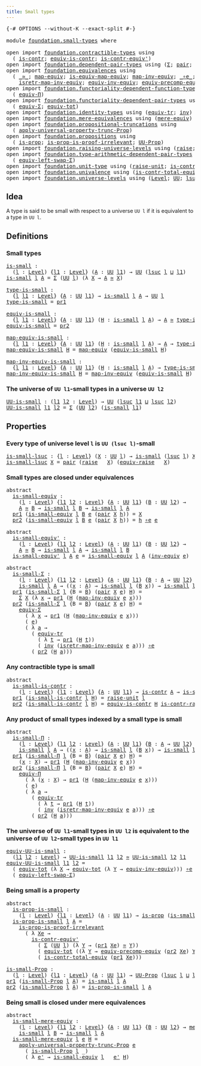 ```yaml
---
title: Small types
---
```


<pre class="Agda"><a id="37" class="Symbol">{-#</a> <a id="41" class="Keyword">OPTIONS</a> <a id="49" class="Pragma">--without-K</a> <a id="61" class="Pragma">--exact-split</a> <a id="75" class="Symbol">#-}</a>

<a id="80" class="Keyword">module</a> <a id="87" href="foundation.small-types.html" class="Module">foundation.small-types</a> <a id="110" class="Keyword">where</a>

<a id="117" class="Keyword">open</a> <a id="122" class="Keyword">import</a> <a id="129" href="foundation.contractible-types.html" class="Module">foundation.contractible-types</a> <a id="159" class="Keyword">using</a>
  <a id="167" class="Symbol">(</a> <a id="169" href="foundation-core.contractible-types.html#1006" class="Function">is-contr</a><a id="177" class="Symbol">;</a> <a id="179" href="foundation-core.contractible-types.html#4311" class="Function">equiv-is-contr</a><a id="193" class="Symbol">;</a> <a id="195" href="foundation-core.contractible-types.html#3813" class="Function">is-contr-equiv&#39;</a><a id="210" class="Symbol">)</a>
<a id="212" class="Keyword">open</a> <a id="217" class="Keyword">import</a> <a id="224" href="foundation.dependent-pair-types.html" class="Module">foundation.dependent-pair-types</a> <a id="256" class="Keyword">using</a> <a id="262" class="Symbol">(</a><a id="263" href="foundation-core.dependent-pair-types.html#515" class="Record">Σ</a><a id="264" class="Symbol">;</a> <a id="266" href="foundation-core.dependent-pair-types.html#588" class="InductiveConstructor">pair</a><a id="270" class="Symbol">;</a> <a id="272" href="foundation-core.dependent-pair-types.html#605" class="Field">pr1</a><a id="275" class="Symbol">;</a> <a id="277" href="foundation-core.dependent-pair-types.html#617" class="Field">pr2</a><a id="280" class="Symbol">)</a>
<a id="282" class="Keyword">open</a> <a id="287" class="Keyword">import</a> <a id="294" href="foundation.equivalences.html" class="Module">foundation.equivalences</a> <a id="318" class="Keyword">using</a>
  <a id="326" class="Symbol">(</a> <a id="328" href="foundation-core.equivalences.html#1621" class="Function Operator">_≃_</a><a id="331" class="Symbol">;</a> <a id="333" href="foundation-core.equivalences.html#1821" class="Function">map-equiv</a><a id="342" class="Symbol">;</a> <a id="344" href="foundation-core.equivalences.html#1876" class="Function">is-equiv-map-equiv</a><a id="362" class="Symbol">;</a> <a id="364" href="foundation-core.equivalences.html#5036" class="Function">map-inv-equiv</a><a id="377" class="Symbol">;</a> <a id="379" href="foundation-core.equivalences.html#7869" class="Function Operator">_∘e_</a><a id="383" class="Symbol">;</a> <a id="385" href="foundation-core.equivalences.html#5721" class="Function">inv-equiv</a><a id="394" class="Symbol">;</a>
    <a id="400" href="foundation-core.equivalences.html#5251" class="Function">isretr-map-inv-equiv</a><a id="420" class="Symbol">;</a> <a id="422" href="foundation.equivalences.html#16562" class="Function">equiv-inv-equiv</a><a id="437" class="Symbol">;</a> <a id="439" href="foundation.equivalences.html#18407" class="Function">equiv-precomp-equiv</a><a id="458" class="Symbol">)</a>
<a id="460" class="Keyword">open</a> <a id="465" class="Keyword">import</a> <a id="472" href="foundation.functoriality-dependent-function-types.html" class="Module">foundation.functoriality-dependent-function-types</a> <a id="522" class="Keyword">using</a>
  <a id="530" class="Symbol">(</a> <a id="532" href="foundation.functoriality-dependent-function-types.html#4404" class="Function">equiv-Π</a><a id="539" class="Symbol">)</a>
<a id="541" class="Keyword">open</a> <a id="546" class="Keyword">import</a> <a id="553" href="foundation.functoriality-dependent-pair-types.html" class="Module">foundation.functoriality-dependent-pair-types</a> <a id="599" class="Keyword">using</a>
  <a id="607" class="Symbol">(</a> <a id="609" href="foundation-core.functoriality-dependent-pair-types.html#10884" class="Function">equiv-Σ</a><a id="616" class="Symbol">;</a> <a id="618" href="foundation-core.functoriality-dependent-pair-types.html#7267" class="Function">equiv-tot</a><a id="627" class="Symbol">)</a>
<a id="629" class="Keyword">open</a> <a id="634" class="Keyword">import</a> <a id="641" href="foundation.identity-types.html" class="Module">foundation.identity-types</a> <a id="667" class="Keyword">using</a> <a id="673" class="Symbol">(</a><a id="674" href="foundation.identity-types.html#3838" class="Function">equiv-tr</a><a id="682" class="Symbol">;</a> <a id="684" href="foundation-core.identity-types.html#2729" class="Function">inv</a><a id="687" class="Symbol">)</a>
<a id="689" class="Keyword">open</a> <a id="694" class="Keyword">import</a> <a id="701" href="foundation.mere-equivalences.html" class="Module">foundation.mere-equivalences</a> <a id="730" class="Keyword">using</a> <a id="736" class="Symbol">(</a><a id="737" href="foundation.mere-equivalences.html#1415" class="Function">mere-equiv</a><a id="747" class="Symbol">)</a>
<a id="749" class="Keyword">open</a> <a id="754" class="Keyword">import</a> <a id="761" href="foundation.propositional-truncations.html" class="Module">foundation.propositional-truncations</a> <a id="798" class="Keyword">using</a>
  <a id="806" class="Symbol">(</a> <a id="808" href="foundation.propositional-truncations.html#5775" class="Function">apply-universal-property-trunc-Prop</a><a id="843" class="Symbol">)</a>
<a id="845" class="Keyword">open</a> <a id="850" class="Keyword">import</a> <a id="857" href="foundation.propositions.html" class="Module">foundation.propositions</a> <a id="881" class="Keyword">using</a>
  <a id="889" class="Symbol">(</a> <a id="891" href="foundation-core.propositions.html#1309" class="Function">is-prop</a><a id="898" class="Symbol">;</a> <a id="900" href="foundation-core.propositions.html#3220" class="Function">is-prop-is-proof-irrelevant</a><a id="927" class="Symbol">;</a> <a id="929" href="foundation-core.propositions.html#1393" class="Function">UU-Prop</a><a id="936" class="Symbol">)</a>
<a id="938" class="Keyword">open</a> <a id="943" class="Keyword">import</a> <a id="950" href="foundation.raising-universe-levels.html" class="Module">foundation.raising-universe-levels</a> <a id="985" class="Keyword">using</a> <a id="991" class="Symbol">(</a><a id="992" href="foundation.raising-universe-levels.html#973" class="Datatype">raise</a><a id="997" class="Symbol">;</a> <a id="999" href="foundation.raising-universe-levels.html#1550" class="Function">equiv-raise</a><a id="1010" class="Symbol">)</a>
<a id="1012" class="Keyword">open</a> <a id="1017" class="Keyword">import</a> <a id="1024" href="foundation.type-arithmetic-dependent-pair-types.html" class="Module">foundation.type-arithmetic-dependent-pair-types</a> <a id="1072" class="Keyword">using</a>
  <a id="1080" class="Symbol">(</a> <a id="1082" href="foundation-core.type-arithmetic-dependent-pair-types.html#10103" class="Function">equiv-left-swap-Σ</a><a id="1099" class="Symbol">)</a>
<a id="1101" class="Keyword">open</a> <a id="1106" class="Keyword">import</a> <a id="1113" href="foundation.unit-type.html" class="Module">foundation.unit-type</a> <a id="1134" class="Keyword">using</a> <a id="1140" class="Symbol">(</a><a id="1141" href="foundation.unit-type.html#1727" class="Function">raise-unit</a><a id="1151" class="Symbol">;</a> <a id="1153" href="foundation.unit-type.html#3287" class="Function">is-contr-raise-unit</a><a id="1172" class="Symbol">)</a>
<a id="1174" class="Keyword">open</a> <a id="1179" class="Keyword">import</a> <a id="1186" href="foundation.univalence.html" class="Module">foundation.univalence</a> <a id="1208" class="Keyword">using</a> <a id="1214" class="Symbol">(</a><a id="1215" href="foundation-core.univalence.html#2381" class="Function">is-contr-total-equiv</a><a id="1235" class="Symbol">)</a>
<a id="1237" class="Keyword">open</a> <a id="1242" class="Keyword">import</a> <a id="1249" href="foundation.universe-levels.html" class="Module">foundation.universe-levels</a> <a id="1276" class="Keyword">using</a> <a id="1282" class="Symbol">(</a><a id="1283" href="Agda.Primitive.html#597" class="Postulate">Level</a><a id="1288" class="Symbol">;</a> <a id="1290" href="foundation-core.universe-levels.html#235" class="Primitive">UU</a><a id="1292" class="Symbol">;</a> <a id="1294" href="Agda.Primitive.html#780" class="Primitive">lsuc</a><a id="1298" class="Symbol">;</a> <a id="1300" href="Agda.Primitive.html#810" class="Primitive Operator">_⊔_</a><a id="1303" class="Symbol">)</a>
</pre>
## Idea

A type is said to be small with respect to a universe `UU l` if it is equivalent to a type in `UU l`.

## Definitions

### Small types

<pre class="Agda"><a id="is-small"></a><a id="1463" href="foundation.small-types.html#1463" class="Function">is-small</a> <a id="1472" class="Symbol">:</a>
  <a id="1476" class="Symbol">(</a><a id="1477" href="foundation.small-types.html#1477" class="Bound">l</a> <a id="1479" class="Symbol">:</a> <a id="1481" href="Agda.Primitive.html#597" class="Postulate">Level</a><a id="1486" class="Symbol">)</a> <a id="1488" class="Symbol">{</a><a id="1489" href="foundation.small-types.html#1489" class="Bound">l1</a> <a id="1492" class="Symbol">:</a> <a id="1494" href="Agda.Primitive.html#597" class="Postulate">Level</a><a id="1499" class="Symbol">}</a> <a id="1501" class="Symbol">(</a><a id="1502" href="foundation.small-types.html#1502" class="Bound">A</a> <a id="1504" class="Symbol">:</a> <a id="1506" href="foundation-core.universe-levels.html#235" class="Primitive">UU</a> <a id="1509" href="foundation.small-types.html#1489" class="Bound">l1</a><a id="1511" class="Symbol">)</a> <a id="1513" class="Symbol">→</a> <a id="1515" href="foundation-core.universe-levels.html#235" class="Primitive">UU</a> <a id="1518" class="Symbol">(</a><a id="1519" href="Agda.Primitive.html#780" class="Primitive">lsuc</a> <a id="1524" href="foundation.small-types.html#1477" class="Bound">l</a> <a id="1526" href="Agda.Primitive.html#810" class="Primitive Operator">⊔</a> <a id="1528" href="foundation.small-types.html#1489" class="Bound">l1</a><a id="1530" class="Symbol">)</a>
<a id="1532" href="foundation.small-types.html#1463" class="Function">is-small</a> <a id="1541" href="foundation.small-types.html#1541" class="Bound">l</a> <a id="1543" href="foundation.small-types.html#1543" class="Bound">A</a> <a id="1545" class="Symbol">=</a> <a id="1547" href="foundation-core.dependent-pair-types.html#515" class="Record">Σ</a> <a id="1549" class="Symbol">(</a><a id="1550" href="foundation-core.universe-levels.html#235" class="Primitive">UU</a> <a id="1553" href="foundation.small-types.html#1541" class="Bound">l</a><a id="1554" class="Symbol">)</a> <a id="1556" class="Symbol">(λ</a> <a id="1559" href="foundation.small-types.html#1559" class="Bound">X</a> <a id="1561" class="Symbol">→</a> <a id="1563" href="foundation.small-types.html#1543" class="Bound">A</a> <a id="1565" href="foundation-core.equivalences.html#1621" class="Function Operator">≃</a> <a id="1567" href="foundation.small-types.html#1559" class="Bound">X</a><a id="1568" class="Symbol">)</a>

<a id="type-is-small"></a><a id="1571" href="foundation.small-types.html#1571" class="Function">type-is-small</a> <a id="1585" class="Symbol">:</a>
  <a id="1589" class="Symbol">{</a><a id="1590" href="foundation.small-types.html#1590" class="Bound">l</a> <a id="1592" href="foundation.small-types.html#1592" class="Bound">l1</a> <a id="1595" class="Symbol">:</a> <a id="1597" href="Agda.Primitive.html#597" class="Postulate">Level</a><a id="1602" class="Symbol">}</a> <a id="1604" class="Symbol">{</a><a id="1605" href="foundation.small-types.html#1605" class="Bound">A</a> <a id="1607" class="Symbol">:</a> <a id="1609" href="foundation-core.universe-levels.html#235" class="Primitive">UU</a> <a id="1612" href="foundation.small-types.html#1592" class="Bound">l1</a><a id="1614" class="Symbol">}</a> <a id="1616" class="Symbol">→</a> <a id="1618" href="foundation.small-types.html#1463" class="Function">is-small</a> <a id="1627" href="foundation.small-types.html#1590" class="Bound">l</a> <a id="1629" href="foundation.small-types.html#1605" class="Bound">A</a> <a id="1631" class="Symbol">→</a> <a id="1633" href="foundation-core.universe-levels.html#235" class="Primitive">UU</a> <a id="1636" href="foundation.small-types.html#1590" class="Bound">l</a>
<a id="1638" href="foundation.small-types.html#1571" class="Function">type-is-small</a> <a id="1652" class="Symbol">=</a> <a id="1654" href="foundation-core.dependent-pair-types.html#605" class="Field">pr1</a>

<a id="equiv-is-small"></a><a id="1659" href="foundation.small-types.html#1659" class="Function">equiv-is-small</a> <a id="1674" class="Symbol">:</a>
  <a id="1678" class="Symbol">{</a><a id="1679" href="foundation.small-types.html#1679" class="Bound">l</a> <a id="1681" href="foundation.small-types.html#1681" class="Bound">l1</a> <a id="1684" class="Symbol">:</a> <a id="1686" href="Agda.Primitive.html#597" class="Postulate">Level</a><a id="1691" class="Symbol">}</a> <a id="1693" class="Symbol">{</a><a id="1694" href="foundation.small-types.html#1694" class="Bound">A</a> <a id="1696" class="Symbol">:</a> <a id="1698" href="foundation-core.universe-levels.html#235" class="Primitive">UU</a> <a id="1701" href="foundation.small-types.html#1681" class="Bound">l1</a><a id="1703" class="Symbol">}</a> <a id="1705" class="Symbol">(</a><a id="1706" href="foundation.small-types.html#1706" class="Bound">H</a> <a id="1708" class="Symbol">:</a> <a id="1710" href="foundation.small-types.html#1463" class="Function">is-small</a> <a id="1719" href="foundation.small-types.html#1679" class="Bound">l</a> <a id="1721" href="foundation.small-types.html#1694" class="Bound">A</a><a id="1722" class="Symbol">)</a> <a id="1724" class="Symbol">→</a> <a id="1726" href="foundation.small-types.html#1694" class="Bound">A</a> <a id="1728" href="foundation-core.equivalences.html#1621" class="Function Operator">≃</a> <a id="1730" href="foundation.small-types.html#1571" class="Function">type-is-small</a> <a id="1744" href="foundation.small-types.html#1706" class="Bound">H</a>
<a id="1746" href="foundation.small-types.html#1659" class="Function">equiv-is-small</a> <a id="1761" class="Symbol">=</a> <a id="1763" href="foundation-core.dependent-pair-types.html#617" class="Field">pr2</a>

<a id="map-equiv-is-small"></a><a id="1768" href="foundation.small-types.html#1768" class="Function">map-equiv-is-small</a> <a id="1787" class="Symbol">:</a>
  <a id="1791" class="Symbol">{</a><a id="1792" href="foundation.small-types.html#1792" class="Bound">l</a> <a id="1794" href="foundation.small-types.html#1794" class="Bound">l1</a> <a id="1797" class="Symbol">:</a> <a id="1799" href="Agda.Primitive.html#597" class="Postulate">Level</a><a id="1804" class="Symbol">}</a> <a id="1806" class="Symbol">{</a><a id="1807" href="foundation.small-types.html#1807" class="Bound">A</a> <a id="1809" class="Symbol">:</a> <a id="1811" href="foundation-core.universe-levels.html#235" class="Primitive">UU</a> <a id="1814" href="foundation.small-types.html#1794" class="Bound">l1</a><a id="1816" class="Symbol">}</a> <a id="1818" class="Symbol">(</a><a id="1819" href="foundation.small-types.html#1819" class="Bound">H</a> <a id="1821" class="Symbol">:</a> <a id="1823" href="foundation.small-types.html#1463" class="Function">is-small</a> <a id="1832" href="foundation.small-types.html#1792" class="Bound">l</a> <a id="1834" href="foundation.small-types.html#1807" class="Bound">A</a><a id="1835" class="Symbol">)</a> <a id="1837" class="Symbol">→</a> <a id="1839" href="foundation.small-types.html#1807" class="Bound">A</a> <a id="1841" class="Symbol">→</a> <a id="1843" href="foundation.small-types.html#1571" class="Function">type-is-small</a> <a id="1857" href="foundation.small-types.html#1819" class="Bound">H</a>
<a id="1859" href="foundation.small-types.html#1768" class="Function">map-equiv-is-small</a> <a id="1878" href="foundation.small-types.html#1878" class="Bound">H</a> <a id="1880" class="Symbol">=</a> <a id="1882" href="foundation-core.equivalences.html#1821" class="Function">map-equiv</a> <a id="1892" class="Symbol">(</a><a id="1893" href="foundation.small-types.html#1659" class="Function">equiv-is-small</a> <a id="1908" href="foundation.small-types.html#1878" class="Bound">H</a><a id="1909" class="Symbol">)</a>

<a id="map-inv-equiv-is-small"></a><a id="1912" href="foundation.small-types.html#1912" class="Function">map-inv-equiv-is-small</a> <a id="1935" class="Symbol">:</a>
  <a id="1939" class="Symbol">{</a><a id="1940" href="foundation.small-types.html#1940" class="Bound">l</a> <a id="1942" href="foundation.small-types.html#1942" class="Bound">l1</a> <a id="1945" class="Symbol">:</a> <a id="1947" href="Agda.Primitive.html#597" class="Postulate">Level</a><a id="1952" class="Symbol">}</a> <a id="1954" class="Symbol">{</a><a id="1955" href="foundation.small-types.html#1955" class="Bound">A</a> <a id="1957" class="Symbol">:</a> <a id="1959" href="foundation-core.universe-levels.html#235" class="Primitive">UU</a> <a id="1962" href="foundation.small-types.html#1942" class="Bound">l1</a><a id="1964" class="Symbol">}</a> <a id="1966" class="Symbol">(</a><a id="1967" href="foundation.small-types.html#1967" class="Bound">H</a> <a id="1969" class="Symbol">:</a> <a id="1971" href="foundation.small-types.html#1463" class="Function">is-small</a> <a id="1980" href="foundation.small-types.html#1940" class="Bound">l</a> <a id="1982" href="foundation.small-types.html#1955" class="Bound">A</a><a id="1983" class="Symbol">)</a> <a id="1985" class="Symbol">→</a> <a id="1987" href="foundation.small-types.html#1571" class="Function">type-is-small</a> <a id="2001" href="foundation.small-types.html#1967" class="Bound">H</a> <a id="2003" class="Symbol">→</a> <a id="2005" href="foundation.small-types.html#1955" class="Bound">A</a>
<a id="2007" href="foundation.small-types.html#1912" class="Function">map-inv-equiv-is-small</a> <a id="2030" href="foundation.small-types.html#2030" class="Bound">H</a> <a id="2032" class="Symbol">=</a> <a id="2034" href="foundation-core.equivalences.html#5036" class="Function">map-inv-equiv</a> <a id="2048" class="Symbol">(</a><a id="2049" href="foundation.small-types.html#1659" class="Function">equiv-is-small</a> <a id="2064" href="foundation.small-types.html#2030" class="Bound">H</a><a id="2065" class="Symbol">)</a>
</pre>
### The universe of `UU l1`-small types in a universe `UU l2`

<pre class="Agda"><a id="UU-is-small"></a><a id="2143" href="foundation.small-types.html#2143" class="Function">UU-is-small</a> <a id="2155" class="Symbol">:</a> <a id="2157" class="Symbol">(</a><a id="2158" href="foundation.small-types.html#2158" class="Bound">l1</a> <a id="2161" href="foundation.small-types.html#2161" class="Bound">l2</a> <a id="2164" class="Symbol">:</a> <a id="2166" href="Agda.Primitive.html#597" class="Postulate">Level</a><a id="2171" class="Symbol">)</a> <a id="2173" class="Symbol">→</a> <a id="2175" href="foundation-core.universe-levels.html#235" class="Primitive">UU</a> <a id="2178" class="Symbol">(</a><a id="2179" href="Agda.Primitive.html#780" class="Primitive">lsuc</a> <a id="2184" href="foundation.small-types.html#2158" class="Bound">l1</a> <a id="2187" href="Agda.Primitive.html#810" class="Primitive Operator">⊔</a> <a id="2189" href="Agda.Primitive.html#780" class="Primitive">lsuc</a> <a id="2194" href="foundation.small-types.html#2161" class="Bound">l2</a><a id="2196" class="Symbol">)</a>
<a id="2198" href="foundation.small-types.html#2143" class="Function">UU-is-small</a> <a id="2210" href="foundation.small-types.html#2210" class="Bound">l1</a> <a id="2213" href="foundation.small-types.html#2213" class="Bound">l2</a> <a id="2216" class="Symbol">=</a> <a id="2218" href="foundation-core.dependent-pair-types.html#515" class="Record">Σ</a> <a id="2220" class="Symbol">(</a><a id="2221" href="foundation-core.universe-levels.html#235" class="Primitive">UU</a> <a id="2224" href="foundation.small-types.html#2213" class="Bound">l2</a><a id="2226" class="Symbol">)</a> <a id="2228" class="Symbol">(</a><a id="2229" href="foundation.small-types.html#1463" class="Function">is-small</a> <a id="2238" href="foundation.small-types.html#2210" class="Bound">l1</a><a id="2240" class="Symbol">)</a>
</pre>
## Properties

### Every type of universe level `l` is `UU (lsuc l)`-small

<pre class="Agda"><a id="is-small-lsuc"></a><a id="2331" href="foundation.small-types.html#2331" class="Function">is-small-lsuc</a> <a id="2345" class="Symbol">:</a> <a id="2347" class="Symbol">{</a><a id="2348" href="foundation.small-types.html#2348" class="Bound">l</a> <a id="2350" class="Symbol">:</a> <a id="2352" href="Agda.Primitive.html#597" class="Postulate">Level</a><a id="2357" class="Symbol">}</a> <a id="2359" class="Symbol">(</a><a id="2360" href="foundation.small-types.html#2360" class="Bound">X</a> <a id="2362" class="Symbol">:</a> <a id="2364" href="foundation-core.universe-levels.html#235" class="Primitive">UU</a> <a id="2367" href="foundation.small-types.html#2348" class="Bound">l</a><a id="2368" class="Symbol">)</a> <a id="2370" class="Symbol">→</a> <a id="2372" href="foundation.small-types.html#1463" class="Function">is-small</a> <a id="2381" class="Symbol">(</a><a id="2382" href="Agda.Primitive.html#780" class="Primitive">lsuc</a> <a id="2387" href="foundation.small-types.html#2348" class="Bound">l</a><a id="2388" class="Symbol">)</a> <a id="2390" href="foundation.small-types.html#2360" class="Bound">X</a>
<a id="2392" href="foundation.small-types.html#2331" class="Function">is-small-lsuc</a> <a id="2406" href="foundation.small-types.html#2406" class="Bound">X</a> <a id="2408" class="Symbol">=</a> <a id="2410" href="foundation-core.dependent-pair-types.html#588" class="InductiveConstructor">pair</a> <a id="2415" class="Symbol">(</a><a id="2416" href="foundation.raising-universe-levels.html#973" class="Datatype">raise</a> <a id="2422" class="Symbol">_</a> <a id="2424" href="foundation.small-types.html#2406" class="Bound">X</a><a id="2425" class="Symbol">)</a> <a id="2427" class="Symbol">(</a><a id="2428" href="foundation.raising-universe-levels.html#1550" class="Function">equiv-raise</a> <a id="2440" class="Symbol">_</a> <a id="2442" href="foundation.small-types.html#2406" class="Bound">X</a><a id="2443" class="Symbol">)</a>
</pre>
### Small types are closed under equivalences

<pre class="Agda"><a id="2505" class="Keyword">abstract</a>
  <a id="is-small-equiv"></a><a id="2516" href="foundation.small-types.html#2516" class="Function">is-small-equiv</a> <a id="2531" class="Symbol">:</a>
    <a id="2537" class="Symbol">(</a><a id="2538" href="foundation.small-types.html#2538" class="Bound">l</a> <a id="2540" class="Symbol">:</a> <a id="2542" href="Agda.Primitive.html#597" class="Postulate">Level</a><a id="2547" class="Symbol">)</a> <a id="2549" class="Symbol">{</a><a id="2550" href="foundation.small-types.html#2550" class="Bound">l1</a> <a id="2553" href="foundation.small-types.html#2553" class="Bound">l2</a> <a id="2556" class="Symbol">:</a> <a id="2558" href="Agda.Primitive.html#597" class="Postulate">Level</a><a id="2563" class="Symbol">}</a> <a id="2565" class="Symbol">{</a><a id="2566" href="foundation.small-types.html#2566" class="Bound">A</a> <a id="2568" class="Symbol">:</a> <a id="2570" href="foundation-core.universe-levels.html#235" class="Primitive">UU</a> <a id="2573" href="foundation.small-types.html#2550" class="Bound">l1</a><a id="2575" class="Symbol">}</a> <a id="2577" class="Symbol">(</a><a id="2578" href="foundation.small-types.html#2578" class="Bound">B</a> <a id="2580" class="Symbol">:</a> <a id="2582" href="foundation-core.universe-levels.html#235" class="Primitive">UU</a> <a id="2585" href="foundation.small-types.html#2553" class="Bound">l2</a><a id="2587" class="Symbol">)</a> <a id="2589" class="Symbol">→</a>
    <a id="2595" href="foundation.small-types.html#2566" class="Bound">A</a> <a id="2597" href="foundation-core.equivalences.html#1621" class="Function Operator">≃</a> <a id="2599" href="foundation.small-types.html#2578" class="Bound">B</a> <a id="2601" class="Symbol">→</a> <a id="2603" href="foundation.small-types.html#1463" class="Function">is-small</a> <a id="2612" href="foundation.small-types.html#2538" class="Bound">l</a> <a id="2614" href="foundation.small-types.html#2578" class="Bound">B</a> <a id="2616" class="Symbol">→</a> <a id="2618" href="foundation.small-types.html#1463" class="Function">is-small</a> <a id="2627" href="foundation.small-types.html#2538" class="Bound">l</a> <a id="2629" href="foundation.small-types.html#2566" class="Bound">A</a>
  <a id="2633" href="foundation-core.dependent-pair-types.html#605" class="Field">pr1</a> <a id="2637" class="Symbol">(</a><a id="2638" href="foundation.small-types.html#2516" class="Function">is-small-equiv</a> <a id="2653" href="foundation.small-types.html#2653" class="Bound">l</a> <a id="2655" href="foundation.small-types.html#2655" class="Bound">B</a> <a id="2657" href="foundation.small-types.html#2657" class="Bound">e</a> <a id="2659" class="Symbol">(</a><a id="2660" href="foundation-core.dependent-pair-types.html#588" class="InductiveConstructor">pair</a> <a id="2665" href="foundation.small-types.html#2665" class="Bound">X</a> <a id="2667" href="foundation.small-types.html#2667" class="Bound">h</a><a id="2668" class="Symbol">))</a> <a id="2671" class="Symbol">=</a> <a id="2673" href="foundation.small-types.html#2665" class="Bound">X</a>
  <a id="2677" href="foundation-core.dependent-pair-types.html#617" class="Field">pr2</a> <a id="2681" class="Symbol">(</a><a id="2682" href="foundation.small-types.html#2516" class="Function">is-small-equiv</a> <a id="2697" href="foundation.small-types.html#2697" class="Bound">l</a> <a id="2699" href="foundation.small-types.html#2699" class="Bound">B</a> <a id="2701" href="foundation.small-types.html#2701" class="Bound">e</a> <a id="2703" class="Symbol">(</a><a id="2704" href="foundation-core.dependent-pair-types.html#588" class="InductiveConstructor">pair</a> <a id="2709" href="foundation.small-types.html#2709" class="Bound">X</a> <a id="2711" href="foundation.small-types.html#2711" class="Bound">h</a><a id="2712" class="Symbol">))</a> <a id="2715" class="Symbol">=</a> <a id="2717" href="foundation.small-types.html#2711" class="Bound">h</a> <a id="2719" href="foundation-core.equivalences.html#7869" class="Function Operator">∘e</a> <a id="2722" href="foundation.small-types.html#2701" class="Bound">e</a>

<a id="2725" class="Keyword">abstract</a>
  <a id="is-small-equiv&#39;"></a><a id="2736" href="foundation.small-types.html#2736" class="Function">is-small-equiv&#39;</a> <a id="2752" class="Symbol">:</a>
    <a id="2758" class="Symbol">(</a><a id="2759" href="foundation.small-types.html#2759" class="Bound">l</a> <a id="2761" class="Symbol">:</a> <a id="2763" href="Agda.Primitive.html#597" class="Postulate">Level</a><a id="2768" class="Symbol">)</a> <a id="2770" class="Symbol">{</a><a id="2771" href="foundation.small-types.html#2771" class="Bound">l1</a> <a id="2774" href="foundation.small-types.html#2774" class="Bound">l2</a> <a id="2777" class="Symbol">:</a> <a id="2779" href="Agda.Primitive.html#597" class="Postulate">Level</a><a id="2784" class="Symbol">}</a> <a id="2786" class="Symbol">(</a><a id="2787" href="foundation.small-types.html#2787" class="Bound">A</a> <a id="2789" class="Symbol">:</a> <a id="2791" href="foundation-core.universe-levels.html#235" class="Primitive">UU</a> <a id="2794" href="foundation.small-types.html#2771" class="Bound">l1</a><a id="2796" class="Symbol">)</a> <a id="2798" class="Symbol">{</a><a id="2799" href="foundation.small-types.html#2799" class="Bound">B</a> <a id="2801" class="Symbol">:</a> <a id="2803" href="foundation-core.universe-levels.html#235" class="Primitive">UU</a> <a id="2806" href="foundation.small-types.html#2774" class="Bound">l2</a><a id="2808" class="Symbol">}</a> <a id="2810" class="Symbol">→</a>
    <a id="2816" href="foundation.small-types.html#2787" class="Bound">A</a> <a id="2818" href="foundation-core.equivalences.html#1621" class="Function Operator">≃</a> <a id="2820" href="foundation.small-types.html#2799" class="Bound">B</a> <a id="2822" class="Symbol">→</a> <a id="2824" href="foundation.small-types.html#1463" class="Function">is-small</a> <a id="2833" href="foundation.small-types.html#2759" class="Bound">l</a> <a id="2835" href="foundation.small-types.html#2787" class="Bound">A</a> <a id="2837" class="Symbol">→</a> <a id="2839" href="foundation.small-types.html#1463" class="Function">is-small</a> <a id="2848" href="foundation.small-types.html#2759" class="Bound">l</a> <a id="2850" href="foundation.small-types.html#2799" class="Bound">B</a>
  <a id="2854" href="foundation.small-types.html#2736" class="Function">is-small-equiv&#39;</a> <a id="2870" href="foundation.small-types.html#2870" class="Bound">l</a> <a id="2872" href="foundation.small-types.html#2872" class="Bound">A</a> <a id="2874" href="foundation.small-types.html#2874" class="Bound">e</a> <a id="2876" class="Symbol">=</a> <a id="2878" href="foundation.small-types.html#2516" class="Function">is-small-equiv</a> <a id="2893" href="foundation.small-types.html#2870" class="Bound">l</a> <a id="2895" href="foundation.small-types.html#2872" class="Bound">A</a> <a id="2897" class="Symbol">(</a><a id="2898" href="foundation-core.equivalences.html#5721" class="Function">inv-equiv</a> <a id="2908" href="foundation.small-types.html#2874" class="Bound">e</a><a id="2909" class="Symbol">)</a>

<a id="2912" class="Keyword">abstract</a>
  <a id="is-small-Σ"></a><a id="2923" href="foundation.small-types.html#2923" class="Function">is-small-Σ</a> <a id="2934" class="Symbol">:</a>
    <a id="2940" class="Symbol">(</a><a id="2941" href="foundation.small-types.html#2941" class="Bound">l</a> <a id="2943" class="Symbol">:</a> <a id="2945" href="Agda.Primitive.html#597" class="Postulate">Level</a><a id="2950" class="Symbol">)</a> <a id="2952" class="Symbol">{</a><a id="2953" href="foundation.small-types.html#2953" class="Bound">l1</a> <a id="2956" href="foundation.small-types.html#2956" class="Bound">l2</a> <a id="2959" class="Symbol">:</a> <a id="2961" href="Agda.Primitive.html#597" class="Postulate">Level</a><a id="2966" class="Symbol">}</a> <a id="2968" class="Symbol">{</a><a id="2969" href="foundation.small-types.html#2969" class="Bound">A</a> <a id="2971" class="Symbol">:</a> <a id="2973" href="foundation-core.universe-levels.html#235" class="Primitive">UU</a> <a id="2976" href="foundation.small-types.html#2953" class="Bound">l1</a><a id="2978" class="Symbol">}</a> <a id="2980" class="Symbol">{</a><a id="2981" href="foundation.small-types.html#2981" class="Bound">B</a> <a id="2983" class="Symbol">:</a> <a id="2985" href="foundation.small-types.html#2969" class="Bound">A</a> <a id="2987" class="Symbol">→</a> <a id="2989" href="foundation-core.universe-levels.html#235" class="Primitive">UU</a> <a id="2992" href="foundation.small-types.html#2956" class="Bound">l2</a><a id="2994" class="Symbol">}</a> <a id="2996" class="Symbol">→</a>
    <a id="3002" href="foundation.small-types.html#1463" class="Function">is-small</a> <a id="3011" href="foundation.small-types.html#2941" class="Bound">l</a> <a id="3013" href="foundation.small-types.html#2969" class="Bound">A</a> <a id="3015" class="Symbol">→</a> <a id="3017" class="Symbol">((</a><a id="3019" href="foundation.small-types.html#3019" class="Bound">x</a> <a id="3021" class="Symbol">:</a> <a id="3023" href="foundation.small-types.html#2969" class="Bound">A</a><a id="3024" class="Symbol">)</a> <a id="3026" class="Symbol">→</a> <a id="3028" href="foundation.small-types.html#1463" class="Function">is-small</a> <a id="3037" href="foundation.small-types.html#2941" class="Bound">l</a> <a id="3039" class="Symbol">(</a><a id="3040" href="foundation.small-types.html#2981" class="Bound">B</a> <a id="3042" href="foundation.small-types.html#3019" class="Bound">x</a><a id="3043" class="Symbol">))</a> <a id="3046" class="Symbol">→</a> <a id="3048" href="foundation.small-types.html#1463" class="Function">is-small</a> <a id="3057" href="foundation.small-types.html#2941" class="Bound">l</a> <a id="3059" class="Symbol">(</a><a id="3060" href="foundation-core.dependent-pair-types.html#515" class="Record">Σ</a> <a id="3062" href="foundation.small-types.html#2969" class="Bound">A</a> <a id="3064" href="foundation.small-types.html#2981" class="Bound">B</a><a id="3065" class="Symbol">)</a>
  <a id="3069" href="foundation-core.dependent-pair-types.html#605" class="Field">pr1</a> <a id="3073" class="Symbol">(</a><a id="3074" href="foundation.small-types.html#2923" class="Function">is-small-Σ</a> <a id="3085" href="foundation.small-types.html#3085" class="Bound">l</a> <a id="3087" class="Symbol">{</a><a id="3088" class="Argument">B</a> <a id="3090" class="Symbol">=</a> <a id="3092" href="foundation.small-types.html#3092" class="Bound">B</a><a id="3093" class="Symbol">}</a> <a id="3095" class="Symbol">(</a><a id="3096" href="foundation-core.dependent-pair-types.html#588" class="InductiveConstructor">pair</a> <a id="3101" href="foundation.small-types.html#3101" class="Bound">X</a> <a id="3103" href="foundation.small-types.html#3103" class="Bound">e</a><a id="3104" class="Symbol">)</a> <a id="3106" href="foundation.small-types.html#3106" class="Bound">H</a><a id="3107" class="Symbol">)</a> <a id="3109" class="Symbol">=</a>
    <a id="3115" href="foundation-core.dependent-pair-types.html#515" class="Record">Σ</a> <a id="3117" href="foundation.small-types.html#3101" class="Bound">X</a> <a id="3119" class="Symbol">(λ</a> <a id="3122" href="foundation.small-types.html#3122" class="Bound">x</a> <a id="3124" class="Symbol">→</a> <a id="3126" href="foundation-core.dependent-pair-types.html#605" class="Field">pr1</a> <a id="3130" class="Symbol">(</a><a id="3131" href="foundation.small-types.html#3106" class="Bound">H</a> <a id="3133" class="Symbol">(</a><a id="3134" href="foundation-core.equivalences.html#5036" class="Function">map-inv-equiv</a> <a id="3148" href="foundation.small-types.html#3103" class="Bound">e</a> <a id="3150" href="foundation.small-types.html#3122" class="Bound">x</a><a id="3151" class="Symbol">)))</a>
  <a id="3157" href="foundation-core.dependent-pair-types.html#617" class="Field">pr2</a> <a id="3161" class="Symbol">(</a><a id="3162" href="foundation.small-types.html#2923" class="Function">is-small-Σ</a> <a id="3173" href="foundation.small-types.html#3173" class="Bound">l</a> <a id="3175" class="Symbol">{</a><a id="3176" class="Argument">B</a> <a id="3178" class="Symbol">=</a> <a id="3180" href="foundation.small-types.html#3180" class="Bound">B</a><a id="3181" class="Symbol">}</a> <a id="3183" class="Symbol">(</a><a id="3184" href="foundation-core.dependent-pair-types.html#588" class="InductiveConstructor">pair</a> <a id="3189" href="foundation.small-types.html#3189" class="Bound">X</a> <a id="3191" href="foundation.small-types.html#3191" class="Bound">e</a><a id="3192" class="Symbol">)</a> <a id="3194" href="foundation.small-types.html#3194" class="Bound">H</a><a id="3195" class="Symbol">)</a> <a id="3197" class="Symbol">=</a>
    <a id="3203" href="foundation-core.functoriality-dependent-pair-types.html#10884" class="Function">equiv-Σ</a>
      <a id="3217" class="Symbol">(</a> <a id="3219" class="Symbol">λ</a> <a id="3221" href="foundation.small-types.html#3221" class="Bound">x</a> <a id="3223" class="Symbol">→</a> <a id="3225" href="foundation-core.dependent-pair-types.html#605" class="Field">pr1</a> <a id="3229" class="Symbol">(</a><a id="3230" href="foundation.small-types.html#3194" class="Bound">H</a> <a id="3232" class="Symbol">(</a><a id="3233" href="foundation-core.equivalences.html#5036" class="Function">map-inv-equiv</a> <a id="3247" href="foundation.small-types.html#3191" class="Bound">e</a> <a id="3249" href="foundation.small-types.html#3221" class="Bound">x</a><a id="3250" class="Symbol">)))</a>
      <a id="3260" class="Symbol">(</a> <a id="3262" href="foundation.small-types.html#3191" class="Bound">e</a><a id="3263" class="Symbol">)</a>
      <a id="3271" class="Symbol">(</a> <a id="3273" class="Symbol">λ</a> <a id="3275" href="foundation.small-types.html#3275" class="Bound">a</a> <a id="3277" class="Symbol">→</a>
        <a id="3287" class="Symbol">(</a> <a id="3289" href="foundation.identity-types.html#3838" class="Function">equiv-tr</a>
          <a id="3308" class="Symbol">(</a> <a id="3310" class="Symbol">λ</a> <a id="3312" href="foundation.small-types.html#3312" class="Bound">t</a> <a id="3314" class="Symbol">→</a> <a id="3316" href="foundation-core.dependent-pair-types.html#605" class="Field">pr1</a> <a id="3320" class="Symbol">(</a><a id="3321" href="foundation.small-types.html#3194" class="Bound">H</a> <a id="3323" href="foundation.small-types.html#3312" class="Bound">t</a><a id="3324" class="Symbol">))</a>
          <a id="3337" class="Symbol">(</a> <a id="3339" href="foundation-core.identity-types.html#2729" class="Function">inv</a> <a id="3343" class="Symbol">(</a><a id="3344" href="foundation-core.equivalences.html#5251" class="Function">isretr-map-inv-equiv</a> <a id="3365" href="foundation.small-types.html#3191" class="Bound">e</a> <a id="3367" href="foundation.small-types.html#3275" class="Bound">a</a><a id="3368" class="Symbol">)))</a> <a id="3372" href="foundation-core.equivalences.html#7869" class="Function Operator">∘e</a>
        <a id="3383" class="Symbol">(</a> <a id="3385" href="foundation-core.dependent-pair-types.html#617" class="Field">pr2</a> <a id="3389" class="Symbol">(</a><a id="3390" href="foundation.small-types.html#3194" class="Bound">H</a> <a id="3392" href="foundation.small-types.html#3275" class="Bound">a</a><a id="3393" class="Symbol">)))</a>
</pre>
### Any contractible type is small

<pre class="Agda"><a id="3446" class="Keyword">abstract</a>
  <a id="is-small-is-contr"></a><a id="3457" href="foundation.small-types.html#3457" class="Function">is-small-is-contr</a> <a id="3475" class="Symbol">:</a>
    <a id="3481" class="Symbol">(</a><a id="3482" href="foundation.small-types.html#3482" class="Bound">l</a> <a id="3484" class="Symbol">:</a> <a id="3486" href="Agda.Primitive.html#597" class="Postulate">Level</a><a id="3491" class="Symbol">)</a> <a id="3493" class="Symbol">{</a><a id="3494" href="foundation.small-types.html#3494" class="Bound">l1</a> <a id="3497" class="Symbol">:</a> <a id="3499" href="Agda.Primitive.html#597" class="Postulate">Level</a><a id="3504" class="Symbol">}</a> <a id="3506" class="Symbol">{</a><a id="3507" href="foundation.small-types.html#3507" class="Bound">A</a> <a id="3509" class="Symbol">:</a> <a id="3511" href="foundation-core.universe-levels.html#235" class="Primitive">UU</a> <a id="3514" href="foundation.small-types.html#3494" class="Bound">l1</a><a id="3516" class="Symbol">}</a> <a id="3518" class="Symbol">→</a> <a id="3520" href="foundation-core.contractible-types.html#1006" class="Function">is-contr</a> <a id="3529" href="foundation.small-types.html#3507" class="Bound">A</a> <a id="3531" class="Symbol">→</a> <a id="3533" href="foundation.small-types.html#1463" class="Function">is-small</a> <a id="3542" href="foundation.small-types.html#3482" class="Bound">l</a> <a id="3544" href="foundation.small-types.html#3507" class="Bound">A</a>
  <a id="3548" href="foundation-core.dependent-pair-types.html#605" class="Field">pr1</a> <a id="3552" class="Symbol">(</a><a id="3553" href="foundation.small-types.html#3457" class="Function">is-small-is-contr</a> <a id="3571" href="foundation.small-types.html#3571" class="Bound">l</a> <a id="3573" href="foundation.small-types.html#3573" class="Bound">H</a><a id="3574" class="Symbol">)</a> <a id="3576" class="Symbol">=</a> <a id="3578" href="foundation.unit-type.html#1727" class="Function">raise-unit</a> <a id="3589" href="foundation.small-types.html#3571" class="Bound">l</a>
  <a id="3593" href="foundation-core.dependent-pair-types.html#617" class="Field">pr2</a> <a id="3597" class="Symbol">(</a><a id="3598" href="foundation.small-types.html#3457" class="Function">is-small-is-contr</a> <a id="3616" href="foundation.small-types.html#3616" class="Bound">l</a> <a id="3618" href="foundation.small-types.html#3618" class="Bound">H</a><a id="3619" class="Symbol">)</a> <a id="3621" class="Symbol">=</a> <a id="3623" href="foundation-core.contractible-types.html#4311" class="Function">equiv-is-contr</a> <a id="3638" href="foundation.small-types.html#3618" class="Bound">H</a> <a id="3640" href="foundation.unit-type.html#3287" class="Function">is-contr-raise-unit</a>
</pre>
### Any product of small types indexed by a small type is small

<pre class="Agda"><a id="3738" class="Keyword">abstract</a>
  <a id="is-small-Π"></a><a id="3749" href="foundation.small-types.html#3749" class="Function">is-small-Π</a> <a id="3760" class="Symbol">:</a>
    <a id="3766" class="Symbol">(</a><a id="3767" href="foundation.small-types.html#3767" class="Bound">l</a> <a id="3769" class="Symbol">:</a> <a id="3771" href="Agda.Primitive.html#597" class="Postulate">Level</a><a id="3776" class="Symbol">)</a> <a id="3778" class="Symbol">{</a><a id="3779" href="foundation.small-types.html#3779" class="Bound">l1</a> <a id="3782" href="foundation.small-types.html#3782" class="Bound">l2</a> <a id="3785" class="Symbol">:</a> <a id="3787" href="Agda.Primitive.html#597" class="Postulate">Level</a><a id="3792" class="Symbol">}</a> <a id="3794" class="Symbol">{</a><a id="3795" href="foundation.small-types.html#3795" class="Bound">A</a> <a id="3797" class="Symbol">:</a> <a id="3799" href="foundation-core.universe-levels.html#235" class="Primitive">UU</a> <a id="3802" href="foundation.small-types.html#3779" class="Bound">l1</a><a id="3804" class="Symbol">}</a> <a id="3806" class="Symbol">{</a><a id="3807" href="foundation.small-types.html#3807" class="Bound">B</a> <a id="3809" class="Symbol">:</a> <a id="3811" href="foundation.small-types.html#3795" class="Bound">A</a> <a id="3813" class="Symbol">→</a> <a id="3815" href="foundation-core.universe-levels.html#235" class="Primitive">UU</a> <a id="3818" href="foundation.small-types.html#3782" class="Bound">l2</a><a id="3820" class="Symbol">}</a> <a id="3822" class="Symbol">→</a>
    <a id="3828" href="foundation.small-types.html#1463" class="Function">is-small</a> <a id="3837" href="foundation.small-types.html#3767" class="Bound">l</a> <a id="3839" href="foundation.small-types.html#3795" class="Bound">A</a> <a id="3841" class="Symbol">→</a> <a id="3843" class="Symbol">((</a><a id="3845" href="foundation.small-types.html#3845" class="Bound">x</a> <a id="3847" class="Symbol">:</a> <a id="3849" href="foundation.small-types.html#3795" class="Bound">A</a><a id="3850" class="Symbol">)</a> <a id="3852" class="Symbol">→</a> <a id="3854" href="foundation.small-types.html#1463" class="Function">is-small</a> <a id="3863" href="foundation.small-types.html#3767" class="Bound">l</a> <a id="3865" class="Symbol">(</a><a id="3866" href="foundation.small-types.html#3807" class="Bound">B</a> <a id="3868" href="foundation.small-types.html#3845" class="Bound">x</a><a id="3869" class="Symbol">))</a> <a id="3872" class="Symbol">→</a> <a id="3874" href="foundation.small-types.html#1463" class="Function">is-small</a> <a id="3883" href="foundation.small-types.html#3767" class="Bound">l</a> <a id="3885" class="Symbol">((</a><a id="3887" href="foundation.small-types.html#3887" class="Bound">x</a> <a id="3889" class="Symbol">:</a> <a id="3891" href="foundation.small-types.html#3795" class="Bound">A</a><a id="3892" class="Symbol">)</a> <a id="3894" class="Symbol">→</a> <a id="3896" href="foundation.small-types.html#3807" class="Bound">B</a> <a id="3898" href="foundation.small-types.html#3887" class="Bound">x</a><a id="3899" class="Symbol">)</a>
  <a id="3903" href="foundation-core.dependent-pair-types.html#605" class="Field">pr1</a> <a id="3907" class="Symbol">(</a><a id="3908" href="foundation.small-types.html#3749" class="Function">is-small-Π</a> <a id="3919" href="foundation.small-types.html#3919" class="Bound">l</a> <a id="3921" class="Symbol">{</a><a id="3922" class="Argument">B</a> <a id="3924" class="Symbol">=</a> <a id="3926" href="foundation.small-types.html#3926" class="Bound">B</a><a id="3927" class="Symbol">}</a> <a id="3929" class="Symbol">(</a><a id="3930" href="foundation-core.dependent-pair-types.html#588" class="InductiveConstructor">pair</a> <a id="3935" href="foundation.small-types.html#3935" class="Bound">X</a> <a id="3937" href="foundation.small-types.html#3937" class="Bound">e</a><a id="3938" class="Symbol">)</a> <a id="3940" href="foundation.small-types.html#3940" class="Bound">H</a><a id="3941" class="Symbol">)</a> <a id="3943" class="Symbol">=</a>
    <a id="3949" class="Symbol">(</a><a id="3950" href="foundation.small-types.html#3950" class="Bound">x</a> <a id="3952" class="Symbol">:</a> <a id="3954" href="foundation.small-types.html#3935" class="Bound">X</a><a id="3955" class="Symbol">)</a> <a id="3957" class="Symbol">→</a> <a id="3959" href="foundation-core.dependent-pair-types.html#605" class="Field">pr1</a> <a id="3963" class="Symbol">(</a><a id="3964" href="foundation.small-types.html#3940" class="Bound">H</a> <a id="3966" class="Symbol">(</a><a id="3967" href="foundation-core.equivalences.html#5036" class="Function">map-inv-equiv</a> <a id="3981" href="foundation.small-types.html#3937" class="Bound">e</a> <a id="3983" href="foundation.small-types.html#3950" class="Bound">x</a><a id="3984" class="Symbol">))</a>
  <a id="3989" href="foundation-core.dependent-pair-types.html#617" class="Field">pr2</a> <a id="3993" class="Symbol">(</a><a id="3994" href="foundation.small-types.html#3749" class="Function">is-small-Π</a> <a id="4005" href="foundation.small-types.html#4005" class="Bound">l</a> <a id="4007" class="Symbol">{</a><a id="4008" class="Argument">B</a> <a id="4010" class="Symbol">=</a> <a id="4012" href="foundation.small-types.html#4012" class="Bound">B</a><a id="4013" class="Symbol">}</a> <a id="4015" class="Symbol">(</a><a id="4016" href="foundation-core.dependent-pair-types.html#588" class="InductiveConstructor">pair</a> <a id="4021" href="foundation.small-types.html#4021" class="Bound">X</a> <a id="4023" href="foundation.small-types.html#4023" class="Bound">e</a><a id="4024" class="Symbol">)</a> <a id="4026" href="foundation.small-types.html#4026" class="Bound">H</a><a id="4027" class="Symbol">)</a> <a id="4029" class="Symbol">=</a>
    <a id="4035" href="foundation.functoriality-dependent-function-types.html#4404" class="Function">equiv-Π</a>
      <a id="4049" class="Symbol">(</a> <a id="4051" class="Symbol">λ</a> <a id="4053" class="Symbol">(</a><a id="4054" href="foundation.small-types.html#4054" class="Bound">x</a> <a id="4056" class="Symbol">:</a> <a id="4058" href="foundation.small-types.html#4021" class="Bound">X</a><a id="4059" class="Symbol">)</a> <a id="4061" class="Symbol">→</a> <a id="4063" href="foundation-core.dependent-pair-types.html#605" class="Field">pr1</a> <a id="4067" class="Symbol">(</a><a id="4068" href="foundation.small-types.html#4026" class="Bound">H</a> <a id="4070" class="Symbol">(</a><a id="4071" href="foundation-core.equivalences.html#5036" class="Function">map-inv-equiv</a> <a id="4085" href="foundation.small-types.html#4023" class="Bound">e</a> <a id="4087" href="foundation.small-types.html#4054" class="Bound">x</a><a id="4088" class="Symbol">)))</a>
      <a id="4098" class="Symbol">(</a> <a id="4100" href="foundation.small-types.html#4023" class="Bound">e</a><a id="4101" class="Symbol">)</a>
      <a id="4109" class="Symbol">(</a> <a id="4111" class="Symbol">λ</a> <a id="4113" href="foundation.small-types.html#4113" class="Bound">a</a> <a id="4115" class="Symbol">→</a>
        <a id="4125" class="Symbol">(</a> <a id="4127" href="foundation.identity-types.html#3838" class="Function">equiv-tr</a>
          <a id="4146" class="Symbol">(</a> <a id="4148" class="Symbol">λ</a> <a id="4150" href="foundation.small-types.html#4150" class="Bound">t</a> <a id="4152" class="Symbol">→</a> <a id="4154" href="foundation-core.dependent-pair-types.html#605" class="Field">pr1</a> <a id="4158" class="Symbol">(</a><a id="4159" href="foundation.small-types.html#4026" class="Bound">H</a> <a id="4161" href="foundation.small-types.html#4150" class="Bound">t</a><a id="4162" class="Symbol">))</a>
          <a id="4175" class="Symbol">(</a> <a id="4177" href="foundation-core.identity-types.html#2729" class="Function">inv</a> <a id="4181" class="Symbol">(</a><a id="4182" href="foundation-core.equivalences.html#5251" class="Function">isretr-map-inv-equiv</a> <a id="4203" href="foundation.small-types.html#4023" class="Bound">e</a> <a id="4205" href="foundation.small-types.html#4113" class="Bound">a</a><a id="4206" class="Symbol">)))</a> <a id="4210" href="foundation-core.equivalences.html#7869" class="Function Operator">∘e</a>
        <a id="4221" class="Symbol">(</a> <a id="4223" href="foundation-core.dependent-pair-types.html#617" class="Field">pr2</a> <a id="4227" class="Symbol">(</a><a id="4228" href="foundation.small-types.html#4026" class="Bound">H</a> <a id="4230" href="foundation.small-types.html#4113" class="Bound">a</a><a id="4231" class="Symbol">)))</a>
</pre>
### The universe of `UU l1`-small types in `UU l2` is equivalent to the universe of `UU l2`-small types in `UU l1`

<pre class="Agda"><a id="equiv-UU-is-small"></a><a id="4364" href="foundation.small-types.html#4364" class="Function">equiv-UU-is-small</a> <a id="4382" class="Symbol">:</a>
  <a id="4386" class="Symbol">(</a><a id="4387" href="foundation.small-types.html#4387" class="Bound">l1</a> <a id="4390" href="foundation.small-types.html#4390" class="Bound">l2</a> <a id="4393" class="Symbol">:</a> <a id="4395" href="Agda.Primitive.html#597" class="Postulate">Level</a><a id="4400" class="Symbol">)</a> <a id="4402" class="Symbol">→</a> <a id="4404" href="foundation.small-types.html#2143" class="Function">UU-is-small</a> <a id="4416" href="foundation.small-types.html#4387" class="Bound">l1</a> <a id="4419" href="foundation.small-types.html#4390" class="Bound">l2</a> <a id="4422" href="foundation-core.equivalences.html#1621" class="Function Operator">≃</a> <a id="4424" href="foundation.small-types.html#2143" class="Function">UU-is-small</a> <a id="4436" href="foundation.small-types.html#4390" class="Bound">l2</a> <a id="4439" href="foundation.small-types.html#4387" class="Bound">l1</a>
<a id="4442" href="foundation.small-types.html#4364" class="Function">equiv-UU-is-small</a> <a id="4460" href="foundation.small-types.html#4460" class="Bound">l1</a> <a id="4463" href="foundation.small-types.html#4463" class="Bound">l2</a> <a id="4466" class="Symbol">=</a>
  <a id="4470" class="Symbol">(</a> <a id="4472" href="foundation-core.functoriality-dependent-pair-types.html#7267" class="Function">equiv-tot</a> <a id="4482" class="Symbol">(λ</a> <a id="4485" href="foundation.small-types.html#4485" class="Bound">X</a> <a id="4487" class="Symbol">→</a> <a id="4489" href="foundation-core.functoriality-dependent-pair-types.html#7267" class="Function">equiv-tot</a> <a id="4499" class="Symbol">(λ</a> <a id="4502" href="foundation.small-types.html#4502" class="Bound">Y</a> <a id="4504" class="Symbol">→</a> <a id="4506" href="foundation.equivalences.html#16562" class="Function">equiv-inv-equiv</a><a id="4521" class="Symbol">)))</a> <a id="4525" href="foundation-core.equivalences.html#7869" class="Function Operator">∘e</a>
  <a id="4530" class="Symbol">(</a> <a id="4532" href="foundation-core.type-arithmetic-dependent-pair-types.html#10103" class="Function">equiv-left-swap-Σ</a><a id="4549" class="Symbol">)</a>
</pre>
### Being small is a property

<pre class="Agda"><a id="4595" class="Keyword">abstract</a>
  <a id="is-prop-is-small"></a><a id="4606" href="foundation.small-types.html#4606" class="Function">is-prop-is-small</a> <a id="4623" class="Symbol">:</a>
    <a id="4629" class="Symbol">(</a><a id="4630" href="foundation.small-types.html#4630" class="Bound">l</a> <a id="4632" class="Symbol">:</a> <a id="4634" href="Agda.Primitive.html#597" class="Postulate">Level</a><a id="4639" class="Symbol">)</a> <a id="4641" class="Symbol">{</a><a id="4642" href="foundation.small-types.html#4642" class="Bound">l1</a> <a id="4645" class="Symbol">:</a> <a id="4647" href="Agda.Primitive.html#597" class="Postulate">Level</a><a id="4652" class="Symbol">}</a> <a id="4654" class="Symbol">(</a><a id="4655" href="foundation.small-types.html#4655" class="Bound">A</a> <a id="4657" class="Symbol">:</a> <a id="4659" href="foundation-core.universe-levels.html#235" class="Primitive">UU</a> <a id="4662" href="foundation.small-types.html#4642" class="Bound">l1</a><a id="4664" class="Symbol">)</a> <a id="4666" class="Symbol">→</a> <a id="4668" href="foundation-core.propositions.html#1309" class="Function">is-prop</a> <a id="4676" class="Symbol">(</a><a id="4677" href="foundation.small-types.html#1463" class="Function">is-small</a> <a id="4686" href="foundation.small-types.html#4630" class="Bound">l</a> <a id="4688" href="foundation.small-types.html#4655" class="Bound">A</a><a id="4689" class="Symbol">)</a>
  <a id="4693" href="foundation.small-types.html#4606" class="Function">is-prop-is-small</a> <a id="4710" href="foundation.small-types.html#4710" class="Bound">l</a> <a id="4712" href="foundation.small-types.html#4712" class="Bound">A</a> <a id="4714" class="Symbol">=</a>
    <a id="4720" href="foundation-core.propositions.html#3220" class="Function">is-prop-is-proof-irrelevant</a>
      <a id="4754" class="Symbol">(</a> <a id="4756" class="Symbol">λ</a> <a id="4758" href="foundation.small-types.html#4758" class="Bound">Xe</a> <a id="4761" class="Symbol">→</a>
        <a id="4771" href="foundation-core.contractible-types.html#3813" class="Function">is-contr-equiv&#39;</a>
          <a id="4797" class="Symbol">(</a> <a id="4799" href="foundation-core.dependent-pair-types.html#515" class="Record">Σ</a> <a id="4801" class="Symbol">(</a><a id="4802" href="foundation-core.universe-levels.html#235" class="Primitive">UU</a> <a id="4805" href="foundation.small-types.html#4710" class="Bound">l</a><a id="4806" class="Symbol">)</a> <a id="4808" class="Symbol">(λ</a> <a id="4811" href="foundation.small-types.html#4811" class="Bound">Y</a> <a id="4813" class="Symbol">→</a> <a id="4815" class="Symbol">(</a><a id="4816" href="foundation-core.dependent-pair-types.html#605" class="Field">pr1</a> <a id="4820" href="foundation.small-types.html#4758" class="Bound">Xe</a><a id="4822" class="Symbol">)</a> <a id="4824" href="foundation-core.equivalences.html#1621" class="Function Operator">≃</a> <a id="4826" href="foundation.small-types.html#4811" class="Bound">Y</a><a id="4827" class="Symbol">))</a>
          <a id="4840" class="Symbol">(</a> <a id="4842" href="foundation-core.functoriality-dependent-pair-types.html#7267" class="Function">equiv-tot</a> <a id="4852" class="Symbol">((λ</a> <a id="4856" href="foundation.small-types.html#4856" class="Bound">Y</a> <a id="4858" class="Symbol">→</a> <a id="4860" href="foundation.equivalences.html#18407" class="Function">equiv-precomp-equiv</a> <a id="4880" class="Symbol">(</a><a id="4881" href="foundation-core.dependent-pair-types.html#617" class="Field">pr2</a> <a id="4885" href="foundation.small-types.html#4758" class="Bound">Xe</a><a id="4887" class="Symbol">)</a> <a id="4889" href="foundation.small-types.html#4856" class="Bound">Y</a><a id="4890" class="Symbol">)))</a>
          <a id="4904" class="Symbol">(</a> <a id="4906" href="foundation-core.univalence.html#2381" class="Function">is-contr-total-equiv</a> <a id="4927" class="Symbol">(</a><a id="4928" href="foundation-core.dependent-pair-types.html#605" class="Field">pr1</a> <a id="4932" href="foundation.small-types.html#4758" class="Bound">Xe</a><a id="4934" class="Symbol">)))</a>

<a id="is-small-Prop"></a><a id="4939" href="foundation.small-types.html#4939" class="Function">is-small-Prop</a> <a id="4953" class="Symbol">:</a>
  <a id="4957" class="Symbol">(</a><a id="4958" href="foundation.small-types.html#4958" class="Bound">l</a> <a id="4960" class="Symbol">:</a> <a id="4962" href="Agda.Primitive.html#597" class="Postulate">Level</a><a id="4967" class="Symbol">)</a> <a id="4969" class="Symbol">{</a><a id="4970" href="foundation.small-types.html#4970" class="Bound">l1</a> <a id="4973" class="Symbol">:</a> <a id="4975" href="Agda.Primitive.html#597" class="Postulate">Level</a><a id="4980" class="Symbol">}</a> <a id="4982" class="Symbol">(</a><a id="4983" href="foundation.small-types.html#4983" class="Bound">A</a> <a id="4985" class="Symbol">:</a> <a id="4987" href="foundation-core.universe-levels.html#235" class="Primitive">UU</a> <a id="4990" href="foundation.small-types.html#4970" class="Bound">l1</a><a id="4992" class="Symbol">)</a> <a id="4994" class="Symbol">→</a> <a id="4996" href="foundation-core.propositions.html#1393" class="Function">UU-Prop</a> <a id="5004" class="Symbol">(</a><a id="5005" href="Agda.Primitive.html#780" class="Primitive">lsuc</a> <a id="5010" href="foundation.small-types.html#4958" class="Bound">l</a> <a id="5012" href="Agda.Primitive.html#810" class="Primitive Operator">⊔</a> <a id="5014" href="foundation.small-types.html#4970" class="Bound">l1</a><a id="5016" class="Symbol">)</a>
<a id="5018" href="foundation-core.dependent-pair-types.html#605" class="Field">pr1</a> <a id="5022" class="Symbol">(</a><a id="5023" href="foundation.small-types.html#4939" class="Function">is-small-Prop</a> <a id="5037" href="foundation.small-types.html#5037" class="Bound">l</a> <a id="5039" href="foundation.small-types.html#5039" class="Bound">A</a><a id="5040" class="Symbol">)</a> <a id="5042" class="Symbol">=</a> <a id="5044" href="foundation.small-types.html#1463" class="Function">is-small</a> <a id="5053" href="foundation.small-types.html#5037" class="Bound">l</a> <a id="5055" href="foundation.small-types.html#5039" class="Bound">A</a>
<a id="5057" href="foundation-core.dependent-pair-types.html#617" class="Field">pr2</a> <a id="5061" class="Symbol">(</a><a id="5062" href="foundation.small-types.html#4939" class="Function">is-small-Prop</a> <a id="5076" href="foundation.small-types.html#5076" class="Bound">l</a> <a id="5078" href="foundation.small-types.html#5078" class="Bound">A</a><a id="5079" class="Symbol">)</a> <a id="5081" class="Symbol">=</a> <a id="5083" href="foundation.small-types.html#4606" class="Function">is-prop-is-small</a> <a id="5100" href="foundation.small-types.html#5076" class="Bound">l</a> <a id="5102" href="foundation.small-types.html#5078" class="Bound">A</a>
</pre>
### Being small is closed under mere equivalences

<pre class="Agda"><a id="5168" class="Keyword">abstract</a>
  <a id="is-small-mere-equiv"></a><a id="5179" href="foundation.small-types.html#5179" class="Function">is-small-mere-equiv</a> <a id="5199" class="Symbol">:</a>
    <a id="5205" class="Symbol">(</a><a id="5206" href="foundation.small-types.html#5206" class="Bound">l</a> <a id="5208" class="Symbol">:</a> <a id="5210" href="Agda.Primitive.html#597" class="Postulate">Level</a><a id="5215" class="Symbol">)</a> <a id="5217" class="Symbol">{</a><a id="5218" href="foundation.small-types.html#5218" class="Bound">l1</a> <a id="5221" href="foundation.small-types.html#5221" class="Bound">l2</a> <a id="5224" class="Symbol">:</a> <a id="5226" href="Agda.Primitive.html#597" class="Postulate">Level</a><a id="5231" class="Symbol">}</a> <a id="5233" class="Symbol">{</a><a id="5234" href="foundation.small-types.html#5234" class="Bound">A</a> <a id="5236" class="Symbol">:</a> <a id="5238" href="foundation-core.universe-levels.html#235" class="Primitive">UU</a> <a id="5241" href="foundation.small-types.html#5218" class="Bound">l1</a><a id="5243" class="Symbol">}</a> <a id="5245" class="Symbol">{</a><a id="5246" href="foundation.small-types.html#5246" class="Bound">B</a> <a id="5248" class="Symbol">:</a> <a id="5250" href="foundation-core.universe-levels.html#235" class="Primitive">UU</a> <a id="5253" href="foundation.small-types.html#5221" class="Bound">l2</a><a id="5255" class="Symbol">}</a> <a id="5257" class="Symbol">→</a> <a id="5259" href="foundation.mere-equivalences.html#1415" class="Function">mere-equiv</a> <a id="5270" href="foundation.small-types.html#5234" class="Bound">A</a> <a id="5272" href="foundation.small-types.html#5246" class="Bound">B</a> <a id="5274" class="Symbol">→</a>
    <a id="5280" href="foundation.small-types.html#1463" class="Function">is-small</a> <a id="5289" href="foundation.small-types.html#5206" class="Bound">l</a> <a id="5291" href="foundation.small-types.html#5246" class="Bound">B</a> <a id="5293" class="Symbol">→</a> <a id="5295" href="foundation.small-types.html#1463" class="Function">is-small</a> <a id="5304" href="foundation.small-types.html#5206" class="Bound">l</a> <a id="5306" href="foundation.small-types.html#5234" class="Bound">A</a>
  <a id="5310" href="foundation.small-types.html#5179" class="Function">is-small-mere-equiv</a> <a id="5330" href="foundation.small-types.html#5330" class="Bound">l</a> <a id="5332" href="foundation.small-types.html#5332" class="Bound">e</a> <a id="5334" href="foundation.small-types.html#5334" class="Bound">H</a> <a id="5336" class="Symbol">=</a>
    <a id="5342" href="foundation.propositional-truncations.html#5775" class="Function">apply-universal-property-trunc-Prop</a> <a id="5378" href="foundation.small-types.html#5332" class="Bound">e</a>
      <a id="5386" class="Symbol">(</a> <a id="5388" href="foundation.small-types.html#4939" class="Function">is-small-Prop</a> <a id="5402" href="foundation.small-types.html#5330" class="Bound">l</a> <a id="5404" class="Symbol">_)</a>
      <a id="5413" class="Symbol">(</a> <a id="5415" class="Symbol">λ</a> <a id="5417" href="foundation.small-types.html#5417" class="Bound">e&#39;</a> <a id="5420" class="Symbol">→</a> <a id="5422" href="foundation.small-types.html#2516" class="Function">is-small-equiv</a> <a id="5437" href="foundation.small-types.html#5330" class="Bound">l</a> <a id="5439" class="Symbol">_</a> <a id="5441" href="foundation.small-types.html#5417" class="Bound">e&#39;</a> <a id="5444" href="foundation.small-types.html#5334" class="Bound">H</a><a id="5445" class="Symbol">)</a>
</pre>